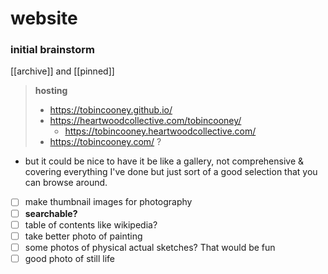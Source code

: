# website
### initial brainstorm

[[archive]] and [[pinned]]

>__hosting__
>	- https://tobincooney.github.io/
>	- https://heartwoodcollective.com/tobincooney/
>		- https://tobincooney.heartwoodcollective.com/
>	- https://tobincooney.com/ ?

* but it could be nice to have it be like a gallery, not comprehensive & covering everything I've done but just sort of a good selection that you can browse around.

- [ ] make thumbnail images for photography
- [ ] __searchable?__
- [ ] table of contents like wikipedia?
- [ ] take better photo of painting
- [ ] some photos of physical actual sketches? That would be fun
- [ ] good photo of still life
